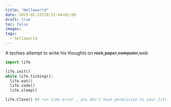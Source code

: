 ```yaml
---
title: "Helloworld"
date: 2019-02-21T18:52:44+01:00
draft: true
toc: false
images:
tags: 
  - helloworld
---
```



A techies attempt to write his thoughts on ~~rock~~,~~paper~~,~~computer~~,web 



```py
import life

life.init()
while life.ticking():
  life.eat()
  life.code()
  life.sleep() 

life.Close() ## run time error , you don't have permission to your life anymore
```
